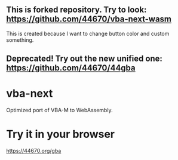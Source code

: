 ## This is forked repository. Try to look: https://github.com/44670/vba-next-wasm
This is created because I want to change button color and custom something.

## Deprecated! Try out the new unified one: https://github.com/44670/44gba

# vba-next
Optimized port of VBA-M to WebAssembly. 

# Try it in your browser
https://44670.org/gba

